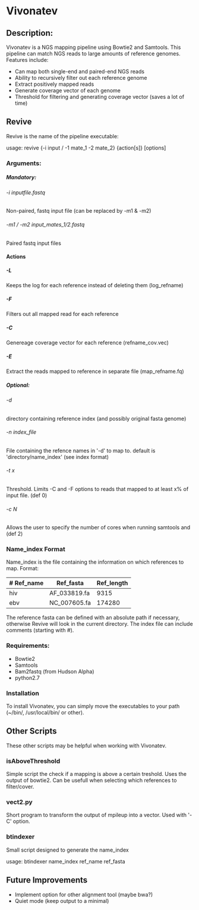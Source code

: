 Vivonatev
=========


## Description:
Vivonatev is a NGS mapping pipeline using Bowtie2 and Samtools. This pipeline can match NGS reads to large amounts of 
reference genomes. Features include:

* Can map both single-end and paired-end NGS reads
* Ability to recursively filter out each reference genome
* Extract positively mapped reads 
* Generate coverage vector of each genome
* Threshold for filtering and generating coverage vector (saves a lot of time)


## Revive
Revive is the name of the pipeline executable:

usage: revive {-i input / -1 mate_1 -2 mate_2} {action[s]} [options]



### Arguments:
##### Mandatory:
###### -i inputfile.fastq
Non-paired, fastq input file (can be replaced by -m1 & -m2)
###### -m1 / -m2 input_mates_1/2.fastq
Paired fastq input files

#### Actions
##### -L 
Keeps the log for each reference instead of deleting them (log_refname)
##### -F 
Filters out all mapped read for each reference
##### -C
Genereage coverage vector for each reference (refname_cov.vec)
##### -E 
Extract the reads mapped to reference in separate file (map_refname.fq)

##### Optional:
###### -d <directory>
directory containing reference index (and possibly original fasta genome)
###### -n index_file
File containing the refence names in '-d' to map to. default is 'directory/name_index' (see index format)
###### -t x
Threshold. Limits -C and -F options to reads that mapped to at least x% of input file. (def 0)
###### -c N
Allows the user to specify the number of cores when running samtools and  (def 2)

### Name_index Format
Name_index is the file containing the information on which references to map. Format:

| # Ref_name  | Ref_fasta    | Ref_length |
| ----------- | ------------ | ---------- |
| hiv         | AF_033819.fa | 9315       |
| ebv         | NC_007605.fa | 174280     |

The reference fasta can be defined with an absolute path if necessary, otherwise Revive will look in the current directory. The 
index file can include comments (starting with #).


### Requirements:
* Bowtie2
* Samtools
* Bam2fastq (from Hudson Alpha)
* python2.7


### Installation
To install Vivonatev, you can simply move the executables to your path (~/bin/, /usr/local/bin/ or other). 


## Other Scripts
These other scripts may be helpful when working with Vivonatev.

### isAboveThreshold
Simple script the check if a mapping is above a certain treshold. Uses the output of bowtie2.
Can be usefull when selecting which references to filter/cover.

### vect2.py
Short program to transform the output of mpileup into a vector. Used with '-C' option.

### btindexer
Small script designed to generate the name_index

usage: 
    btindexer name_index ref_name ref_fasta


## Future Improvements
* Implement option for other alignment tool (maybe bwa?)
* Quiet mode (keep output to a minimal)
